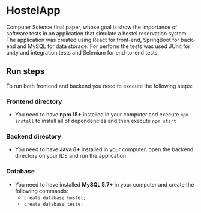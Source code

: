 # HostelApp

  Computer Science final paper, whose goal is show the importance of software tests in an application that simulate a hostel reservation system. The application was created using React for front-end, SpringBoot for back-end and MySQL for data storage.
  For perform the tests was used JUnit for unity and integration tests and Selenium for end-to-end tests.

## Run steps

  To run both frontend and backend you need to execute the following steps:
  
 ### Frontend directory
  - You need to have **npm 15+** installed in your computer and execute `npm install` to install all of dependencies and then execute `npm start`
 
 ### Backend directory
  - You need to have **Java 8+** installed in your computer, open the backend directory on your IDE and run the application

### Database
  - You need to have installed **MySQL 5.7+** in your computer and create the following commands:
    - `create database hostel;`
    - `create database teste;`
